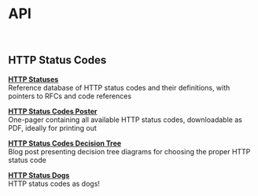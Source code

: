 # API

<br>

## HTTP Status Codes

**[HTTP Statuses](https://httpstatuses.com)**<br>
Reference database of HTTP status codes and their definitions, with pointers to RFCs and code references

**[HTTP Status Codes Poster](https://www.steveschoger.com/status-code-poster)**<br>
One-pager containing all available HTTP status codes, downloadable as PDF, ideally for printing out

**[HTTP Status Codes Decision Tree](https://www.codetinkerer.com/2015/12/04/choosing-an-http-status-code.html)**<br>
Blog post presenting decision tree diagrams for choosing the proper HTTP status code

**[HTTP Status Dogs](https://httpstatusdogs.com)**<br>
HTTP status codes as dogs!

